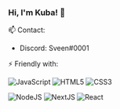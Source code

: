 ### Hi, I'm Kuba! 👋

📫 Contact:
- Discord: Sveen#0001

⚡ Friendly with:

![JavaScript](https://img.shields.io/badge/-javascript-black?style=flat-square&logo=javascript) 
![HTML5](https://img.shields.io/badge/-javascript-black?style=flat-square&logo=HTML5) 
![CSS3](https://img.shields.io/badge/-css-black?style=flat-square&logo=CSS3)

![NodeJS](https://img.shields.io/badge/-Nodejs-black?style=flat-square&logo=Node.js)  ![NextJS](https://img.shields.io/badge/-Nextjs-black?style=flat-square&logo=next.js)  ![React](https://img.shields.io/badge/-react-black?style=flat-square&logo=react)
